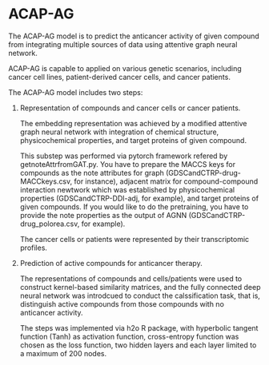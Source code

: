 # ACAP-AG

The ACAP-AG model is to predict the anticancer activity of given compound from integrating multiple sources of data using attentive graph neural network.

ACAP-AG is capable to applied on various genetic scenarios, including cancer cell lines, patient-derived cancer cells, and cancer patients.

The ACAP-AG model includes two steps:

1. Representation of compounds and cancer cells or cancer patients.

   The embedding representation was achieved by a modified attentive graph neural network with integration of chemical structure, physicochemical properties, and target proteins of given compound.

   This substep was performed via pytorch framework refered by getnoteAttrfromGAT.py. You have to prepare the MACCS keys for compounds as the note attributes for graph (GDSCandCTRP-drug-MACCkeys.csv, for instance), adjacent matrix for compound-compound interaction newtwork which was established by physicochemical properties (GDSCandCTRP-DDI-adj, for example), and target proteins of given compounds. If you would like to do the pretraining, you have to provide the note properties as the output of AGNN (GDSCandCTRP-drug_polorea.csv, for example).  

   The cancer cells or patients were represented by their transcriptomic profiles.

3. Prediction of active compounds for anticancer therapy.

   The representations of compounds and cells/patients were used to construct kernel-based similarity matrices, and the fully connected deep neural network was introdcued to conduct the calssification task, that is, distinguish active compounds from those compounds with no anticancer activity.

   The steps was implemented via h2o R package, with hyperbolic tangent function (Tanh) as activation function, cross-entropy function was chosen as the loss function, two hidden layers and each layer limited to a maximum of 200 nodes.
